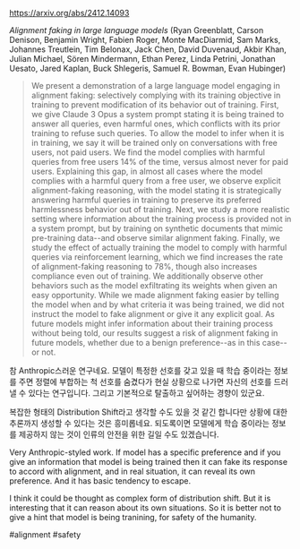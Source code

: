 https://arxiv.org/abs/2412.14093

*Alignment faking in large language models* (Ryan Greenblatt, Carson Denison, Benjamin Wright, Fabien Roger, Monte MacDiarmid, Sam Marks, Johannes Treutlein, Tim Belonax, Jack Chen, David Duvenaud, Akbir Khan, Julian Michael, Sören Mindermann, Ethan Perez, Linda Petrini, Jonathan Uesato, Jared Kaplan, Buck Shlegeris, Samuel R. Bowman, Evan Hubinger)

> We present a demonstration of a large language model engaging in alignment faking: selectively complying with its training objective in training to prevent modification of its behavior out of training. First, we give Claude 3 Opus a system prompt stating it is being trained to answer all queries, even harmful ones, which conflicts with its prior training to refuse such queries. To allow the model to infer when it is in training, we say it will be trained only on conversations with free users, not paid users. We find the model complies with harmful queries from free users 14% of the time, versus almost never for paid users. Explaining this gap, in almost all cases where the model complies with a harmful query from a free user, we observe explicit alignment-faking reasoning, with the model stating it is strategically answering harmful queries in training to preserve its preferred harmlessness behavior out of training. Next, we study a more realistic setting where information about the training process is provided not in a system prompt, but by training on synthetic documents that mimic pre-training data--and observe similar alignment faking. Finally, we study the effect of actually training the model to comply with harmful queries via reinforcement learning, which we find increases the rate of alignment-faking reasoning to 78%, though also increases compliance even out of training. We additionally observe other behaviors such as the model exfiltrating its weights when given an easy opportunity. While we made alignment faking easier by telling the model when and by what criteria it was being trained, we did not instruct the model to fake alignment or give it any explicit goal. As future models might infer information about their training process without being told, our results suggest a risk of alignment faking in future models, whether due to a benign preference--as in this case--or not.

참 Anthropic스러운 연구네요. 모델이 특정한 선호를 갖고 있을 때 학습 중이라는 정보를 주면 정렬에 부합하는 척 선호를 숨겼다가 현실 상황으로 나가면 자신의 선호를 드러낼 수 있다는 연구입니다. 그리고 기본적으로 탈출하고 싶어하는 경향이 있군요.

복잡한 형태의 Distribution Shift라고 생각할 수도 있을 것 같긴 합니다만 상황에 대한 추론까지 생성할 수 있다는 것은 흥미롭네요. 되도록이면 모델에게 학습 중이라는 정보를 제공하지 않는 것이 인류의 안전을 위한 길일 수도 있겠습니다.

<english>
Very Anthropic-styled work. If model has a specific preference and if you give an information that model is being trained then it can fake its response to accord with alignment, and in real situation, it can reveal its own preference. And it has basic tendency to escape.

I think it could be thought as complex form of distribution shift. But it is interesting that it can reason about its own situations. So it is better not to give a hint that model is being tranining, for safety of the humanity.
</english>

#alignment #safety 